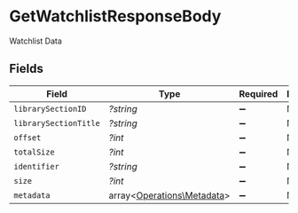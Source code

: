 # GetWatchlistResponseBody

Watchlist Data


## Fields

| Field                                                             | Type                                                              | Required                                                          | Description                                                       |
| ----------------------------------------------------------------- | ----------------------------------------------------------------- | ----------------------------------------------------------------- | ----------------------------------------------------------------- |
| `librarySectionID`                                                | *?string*                                                         | :heavy_minus_sign:                                                | N/A                                                               |
| `librarySectionTitle`                                             | *?string*                                                         | :heavy_minus_sign:                                                | N/A                                                               |
| `offset`                                                          | *?int*                                                            | :heavy_minus_sign:                                                | N/A                                                               |
| `totalSize`                                                       | *?int*                                                            | :heavy_minus_sign:                                                | N/A                                                               |
| `identifier`                                                      | *?string*                                                         | :heavy_minus_sign:                                                | N/A                                                               |
| `size`                                                            | *?int*                                                            | :heavy_minus_sign:                                                | N/A                                                               |
| `metadata`                                                        | array<[Operations\Metadata](../../Models/Operations/Metadata.md)> | :heavy_minus_sign:                                                | N/A                                                               |